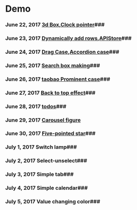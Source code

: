 # Demo #
### June 22, 2017 [3d Box](https://github.com/onlyhappy/Demo/blob/master/3d%20Box.html),[Clock pointer](https://github.com/onlyhappy/Demo/blob/master/Clock%20pointer.html)###
### June 23, 2017 [Dynamically add rows](https://github.com/onlyhappy/Demo/blob/master/Dynamically%20add%20rows.html),[APIStore](https://github.com/onlyhappy/Demo/tree/master/APIStore)###
### June 24, 2017 [Drag Case](https://github.com/onlyhappy/Demo/blob/master/Drag%20Case.html),[Accordion case](https://github.com/onlyhappy/Demo/tree/master/Accordion%20case)###
### June 25, 2017 [Search box making](https://github.com/onlyhappy/Demo/tree/master/Search%20box%20making)###
### June 26, 2017 [taobao Prominent case](https://github.com/onlyhappy/Demo/tree/master/taobao%20Prominent%20case)###
### June 27, 2017 [Back to top effect](https://github.com/onlyhappy/Demo/tree/master/Back%20to%20top%20effect)###
### June 28, 2017 [todos](https://github.com/onlyhappy/Demo/tree/master/todos)###
### June 29, 2017 [Carousel figure](https://github.com/onlyhappy/Demo/tree/master/Carousel%20figure) ###
### June 30, 2017 [Five-pointed star](https://github.com/onlyhappy/Demo/blob/master/Five-pointed%20star.html)###
### July 1, 2017 Switch lamp###
### July 2, 2017 Select-unselect###
### July 3, 2017 Simple tab###
### July 4, 2017 Simple calendar###
### July 5, 2017 Value changing color###